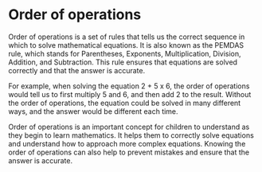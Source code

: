 # Order of operations

Order of operations is a set of rules that tells us the correct sequence in which to solve mathematical equations. It is also known as the PEMDAS rule, which stands for Parentheses, Exponents, Multiplication, Division, Addition, and Subtraction. This rule ensures that equations are solved correctly and that the answer is accurate. 

For example, when solving the equation 2 + 5 x 6, the order of operations would tell us to first multiply 5 and 6, and then add 2 to the result. Without the order of operations, the equation could be solved in many different ways, and the answer would be different each time.

Order of operations is an important concept for children to understand as they begin to learn mathematics. It helps them to correctly solve equations and understand how to approach more complex equations. Knowing the order of operations can also help to prevent mistakes and ensure that the answer is accurate.
